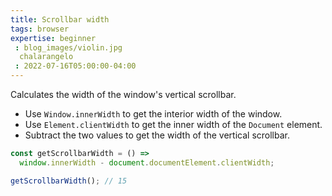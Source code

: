 ```yaml
---
title: Scrollbar width
tags: browser
expertise: beginner
 : blog_images/violin.jpg
  chalarangelo
 : 2022-07-16T05:00:00-04:00
---
```


Calculates the width of the window's vertical scrollbar.


- Use `Window.innerWidth` to get the interior width of the window.
- Use `Element.clientWidth` to get the inner width of the `Document` element.
- Subtract the two values to get the width of the vertical scrollbar.

```js
const getScrollbarWidth = () =>
  window.innerWidth - document.documentElement.clientWidth;
```

```js
getScrollbarWidth(); // 15
```
